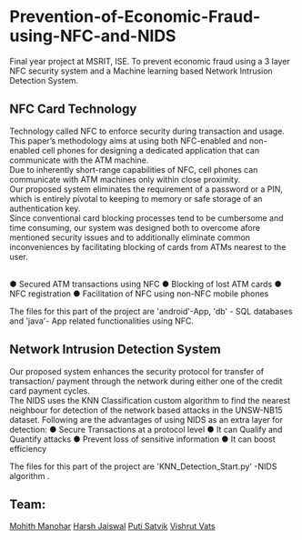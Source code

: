 # Prevention-of-Economic-Fraud-using-NFC-and-NIDS
Final year project at MSRIT, ISE. To prevent economic fraud using a 3 layer NFC security system and a Machine learning based Network Intrusion Detection System.

## NFC Card Technology
Technology called NFC to enforce security during transaction and usage. <br>
This paper’s methodology aims at using both NFC-enabled and non-enabled cell phones for designing a dedicated application that can communicate with the ATM machine.<br>
Due to inherently short-range capabilities of NFC, cell phones can communicate with ATM machines only within close proximity. <br>
Our proposed system eliminates the requirement of a password or a PIN, which is entirely pivotal to keeping to memory or safe storage of an authentication key.<br>
Since conventional card blocking processes tend to be cumbersome and time consuming, our system was designed both to overcome afore mentioned security issues and to additionally eliminate common inconveniences by facilitating blocking of cards from ATMs nearest to the user.<br><br>
 
●	Secured ATM transactions using NFC
●	Blocking of lost ATM cards
●	NFC registration
●	Facilitation of NFC using non-NFC mobile phones

The files for this part of the project are 'android'-App, 'db' - SQL databases and 'java'- App related functionalities using NFC.

## Network Intrusion Detection System

Our proposed system enhances the security protocol for transfer of transaction/ payment through the network during either one of the credit card payment cycles.<br>
The NIDS uses the KNN Classification custom algorithm to find the nearest neighbour for detection of the network based attacks in the UNSW-NB15 dataset.
Following are the advantages of using NIDS as an extra layer for detection:
●	Secure Transactions at a protocol level
●	It can Qualify and Quantify attacks
●	Prevent loss of sensitive information
●	It can boost efficiency

The files for this part of the project are 'KNN_Detection_Start.py' -NIDS algorithm .

## Team:
[Mohith Manohar](https://github.com/mohith2017)
[Harsh Jaiswal]()
[Puti Satvik]()
[Vishrut Vats]()

